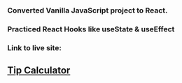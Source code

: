 ### Converted Vanilla JavaScript project to React. 
### Practiced React Hooks like useState & useEffect

### Link to live site:

## [Tip Calculator](https://jeyvers-tip-calculator.netlify.app/)
